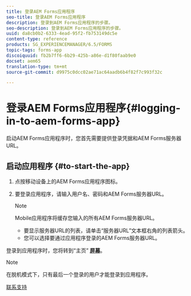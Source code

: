```yaml
---
title: 登录AEM Forms应用程序
seo-title: 登录AEM Forms应用程序
description: 登录到AEM Forms应用程序的步骤。
seo-description: 登录到AEM Forms应用程序的步骤。
uuid: da8cb0b2-6333-4ead-95f2-fb753149dc5e
content-type: reference
products: SG_EXPERIENCEMANAGER/6.5/FORMS
topic-tags: forms-app
discoiquuid: fb2b7ff6-6b29-425b-a86e-d1f80faab9e0
docset: aem65
translation-type: tm+mt
source-git-commit: d9975c0dcc02ae71ac64aadb6b4f82f7c993f32c

---
```



# 登录AEM Forms应用程序{#logging-in-to-aem-forms-app}

启动AEM Forms应用程序时，您首先需要提供登录凭据和AEM Forms服务器URL。

## 启动应用程序 {#to-start-the-app}

1. 点按移动设备上的AEM Forms应用程序图标。
1. 要登录应用程序，请输入用户名、密码和AEM Forms服务器URL。

   >[!NOTE]
   >
   >Mobile应用程序将缓存您输入的所有AEM Forms服务器URL。
   >
   >    * 要显示服务器URL的列表，请单击“服务器URL”文本框右角的列表箭头。
   >    * 您可以选择要通过应用程序登录的AEM Forms服务器URL。


登录到应用程序时，您将转到“主页” [**屏幕&#x200B;**](../../forms/using/home-screen.md)。

>[!NOTE]
>
>在脱机模式下，只有最后一个登录的用户才能登录到应用程序。

[联系支持](https://www.adobe.com/account/sign-in.supportportal.html)
